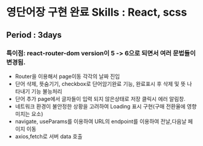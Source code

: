 # 영단어장 구현 완료 Skills : React, scss 
## Period : 3days 
### 특이점: react-router-dom version이 5 -> 6으로 되면서 여러 문법들이 변경됨.

- Router을 이용해서 page이동 각각의 날짜 진입
- 단어 삭제, 뜻숨기기, checkbox로 단어암기완료 기능, 완료표시 후 삭제 및 뜻 나타내기 기능 불능처리
- 단어 추가 page에서 글자들이 입력 되지 않은상태로 저장 클릭시 에러 알림창.
- 네트워크 환경이 불안정한 상황을 고려하여 Loading 표시 구현(구매 전환율에 영향 미치는 요소)
- navigate, useParams를 이용하여 URL의 endpoint를 이용하여 전날,다음날 페이지 이동
- axios,fetch로 서버 data 호출
